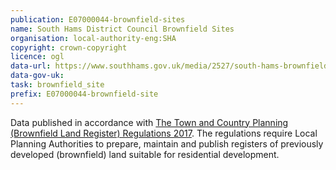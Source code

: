 ```yaml
---
publication: E07000044-brownfield-sites
name: South Hams District Council Brownfield Sites
organisation: local-authority-eng:SHA
copyright: crown-copyright
licence: ogl
data-url: https://www.southhams.gov.uk/media/2527/south-hams-brownfieldregister-2017-12-22-rev1/xls/south-hams_brownfieldregister_2017-12-22_rev1.xlsx
data-gov-uk: 
task: brownfield_site
prefix: E07000044-brownfield-site
---
```


Data published in accordance with [The Town and Country Planning (Brownfield Land Register) Regulations 2017](http://www.legislation.gov.uk/uksi/2017/403/contents/made).
The regulations require Local Planning Authorities to prepare, maintain and publish registers of previously developed (brownfield) land suitable for residential development.

